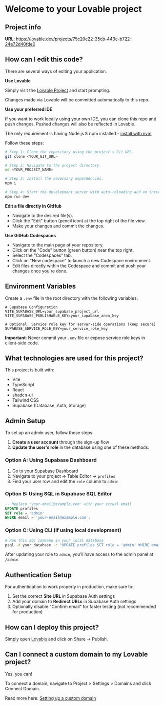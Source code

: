 # Welcome to your Lovable project

## Project info

**URL**: https://lovable.dev/projects/75c20c22-35cb-443c-b722-24e72d40fde0

## How can I edit this code?

There are several ways of editing your application.

**Use Lovable**

Simply visit the [Lovable Project](https://lovable.dev/projects/75c20c22-35cb-443c-b722-24e72d40fde0) and start prompting.

Changes made via Lovable will be committed automatically to this repo.

**Use your preferred IDE**

If you want to work locally using your own IDE, you can clone this repo and push changes. Pushed changes will also be reflected in Lovable.

The only requirement is having Node.js & npm installed - [install with nvm](https://github.com/nvm-sh/nvm#installing-and-updating)

Follow these steps:

```sh
# Step 1: Clone the repository using the project's Git URL.
git clone <YOUR_GIT_URL>

# Step 2: Navigate to the project directory.
cd <YOUR_PROJECT_NAME>

# Step 3: Install the necessary dependencies.
npm i

# Step 4: Start the development server with auto-reloading and an instant preview.
npm run dev
```

**Edit a file directly in GitHub**

- Navigate to the desired file(s).
- Click the "Edit" button (pencil icon) at the top right of the file view.
- Make your changes and commit the changes.

**Use GitHub Codespaces**

- Navigate to the main page of your repository.
- Click on the "Code" button (green button) near the top right.
- Select the "Codespaces" tab.
- Click on "New codespace" to launch a new Codespace environment.
- Edit files directly within the Codespace and commit and push your changes once you're done.

## Environment Variables

Create a `.env` file in the root directory with the following variables:

```env
# Supabase Configuration
VITE_SUPABASE_URL=your_supabase_project_url
VITE_SUPABASE_PUBLISHABLE_KEY=your_supabase_anon_key

# Optional: Service role key for server-side operations (keep secure)
SUPABASE_SERVICE_ROLE_KEY=your_service_role_key
```

**Important**: Never commit your `.env` file or expose service role keys in client-side code.

## What technologies are used for this project?

This project is built with:

- Vite
- TypeScript
- React
- shadcn-ui
- Tailwind CSS
- Supabase (Database, Auth, Storage)

## Admin Setup

To set up an admin user, follow these steps:

1. **Create a user account** through the sign-up flow
2. **Update the user's role** in the database using one of these methods:

### Option A: Using Supabase Dashboard
1. Go to your [Supabase Dashboard](https://supabase.com/dashboard)
2. Navigate to your project → Table Editor → `profiles`
3. Find your user row and edit the `role` column to `admin`

### Option B: Using SQL in Supabase SQL Editor
```sql
-- Replace 'your-email@example.com' with your actual email
UPDATE profiles 
SET role = 'admin' 
WHERE email = 'your-email@example.com';
```

### Option C: Using CLI (if using local development)
```bash
# Run this SQL command in your local database
psql -d your_database -c "UPDATE profiles SET role = 'admin' WHERE email = 'your-email@example.com';"
```

After updating your role to `admin`, you'll have access to the admin panel at `/admin`.

## Authentication Setup

For authentication to work properly in production, make sure to:

1. Set the correct **Site URL** in Supabase Auth settings
2. Add your domain to **Redirect URLs** in Supabase Auth settings
3. Optionally disable "Confirm email" for faster testing (not recommended for production)

## How can I deploy this project?

Simply open [Lovable](https://lovable.dev/projects/75c20c22-35cb-443c-b722-24e72d40fde0) and click on Share -> Publish.

## Can I connect a custom domain to my Lovable project?

Yes, you can!

To connect a domain, navigate to Project > Settings > Domains and click Connect Domain.

Read more here: [Setting up a custom domain](https://docs.lovable.dev/tips-tricks/custom-domain#step-by-step-guide)
